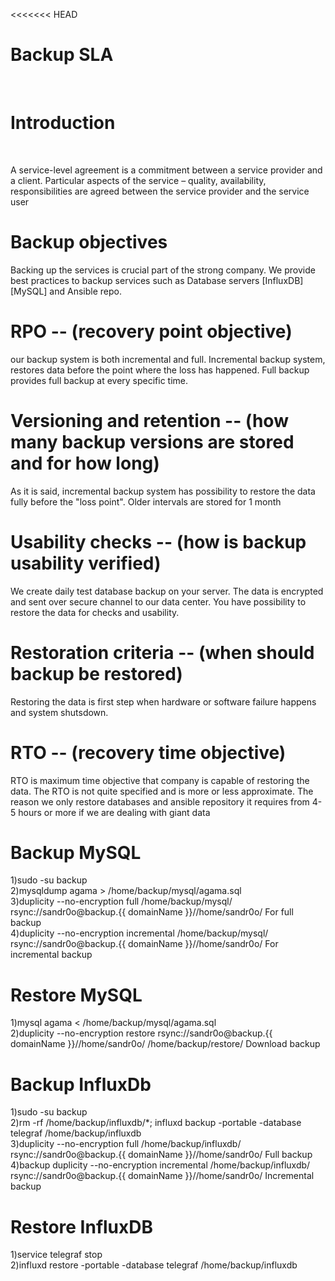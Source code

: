 <<<<<<< HEAD
<h1>Backup SLA</h1> <br>
<h1>Introduction</h1> <br>
<p>
A service-level agreement is a commitment between a service provider and a client. Particular aspects of the service – quality, availability, responsibilities are agreed between the service provider and the service user    
</p>
<h1>Backup objectives</h1>
<p>
Backing up the services is crucial part of the strong company. We provide best practices to backup services such as Database servers [InfluxDB][MySQL] and Ansible repo.
</p>
<h1>RPO -- (recovery point objective)</h1>
<p>
our backup system is both incremental and full. Incremental backup system, restores data before the point where the loss has
happened. Full backup provides full backup at every specific time.     
</p>                                                  
<h1>Versioning and retention -- (how many backup versions are stored and for how long)</h1>
<p>
As it is said, incremental backup system has possibility to restore the data fully before the "loss point". Older intervals are stored for 1                          month                                                       
</p>
<h1>Usability checks -- (how is backup usability verified)</h1>
<p>
We create daily test database backup on your server. The data is encrypted and sent over secure channel to our data center.     
You have possibility to restore the data for checks and usability.
</p>
<h1>Restoration criteria -- (when should backup be restored)</h1>
<p>
Restoring the data is first step when hardware or software failure happens and system shutsdown.   
</p>
<h1>RTO -- (recovery time objective)</h1>
<p>
RTO is maximum time objective that company is capable of restoring the data. The RTO is not quite specified   
and is more or less approximate. The reason we only restore databases and ansible repository it requires    
from 4-5 hours or more if we are dealing with giant data
</p>
<h1>Backup MySQL</h1>
<p>
1)sudo -su backup <br>
2)mysqldump agama > /home/backup/mysql/agama.sql<br>
3)duplicity --no-encryption full /home/backup/mysql/ rsync://sandr0o@backup.{{ domainName }}//home/sandr0o/ For full backup<br>
4)duplicity --no-encryption incremental /home/backup/mysql/ rsync://sandr0o@backup.{{ domainName }}//home/sandr0o/ For incremental backup<br>
</p>
<h1>Restore MySQL</h1>
<p>
1)mysql agama < /home/backup/mysql/agama.sql<br>
2)duplicity --no-encryption restore rsync://sandr0o@backup.{{ domainName }}//home/sandr0o/ /home/backup/restore/ Download backup<br>
</p>
<h1>Backup InfluxDb</h1>
<p>
1)sudo -su backup<br>
2)rm -rf /home/backup/influxdb/*; influxd backup -portable -database telegraf /home/backup/influxdb<br>
3)duplicity --no-encryption full /home/backup/influxdb/ rsync://sandr0o@backup.{{ domainName }}//home/sandr0o/ Full backup<br>
4)backup duplicity --no-encryption incremental /home/backup/influxdb/ rsync://sandr0o@backup.{{ domainName }}//home/sandr0o/ Incremental backup<br>
</p>
<h1>Restore InfluxDB</h1>
<p>
1)service telegraf stop<br>
2)influxd restore -portable -database telegraf /home/backup/influxdb<br>
</p>
